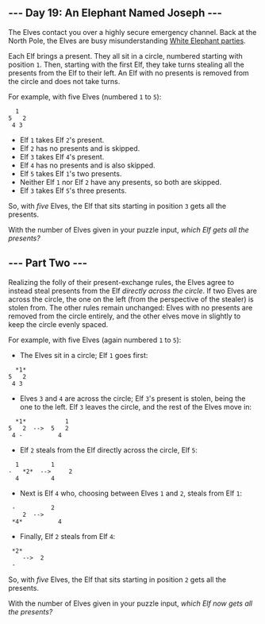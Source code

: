 --- Day 19: An Elephant Named Joseph ---
----------------------------------------

The Elves contact you over a highly secure emergency channel. Back at the North Pole, the Elves are busy misunderstanding [White Elephant parties](https://en.wikipedia.org/wiki/White_elephant_gift_exchange).


Each Elf brings a present. They all sit in a circle, numbered starting with position `1`. Then, starting with the first Elf, they take turns stealing all the presents from the Elf to their left. An Elf with no presents is removed from the circle and does not take turns.


For example, with five Elves (numbered `1` to `5`):



```
  1
5   2
 4 3

```

* Elf `1` takes Elf `2`'s present.
* Elf `2` has no presents and is skipped.
* Elf `3` takes Elf `4`'s present.
* Elf `4` has no presents and is also skipped.
* Elf `5` takes Elf `1`'s two presents.
* Neither Elf `1` nor Elf `2` have any presents, so both are skipped.
* Elf `3` takes Elf `5`'s three presents.


So, with *five* Elves, the Elf that sits starting in position `3` gets all the presents.


With the number of Elves given in your puzzle input, *which Elf gets all the presents?*


--- Part Two ---
----------------

Realizing the folly of their present-exchange rules, the Elves agree to instead steal presents from the Elf *directly across the circle*. If two Elves are across the circle, the one on the left (from the perspective of the stealer) is stolen from. The other rules remain unchanged: Elves with no presents are removed from the circle entirely, and the other elves move in slightly to keep the circle evenly spaced.


For example, with five Elves (again numbered `1` to `5`):


* The Elves sit in a circle; Elf `1` goes first:

```
  *1*
5   2
 4 3

```
* Elves `3` and `4` are across the circle; Elf `3`'s present is stolen, being the one to the left. Elf `3` leaves the circle, and the rest of the Elves move in:

```
  *1*           1
5   2  -->  5   2
 4 -          4

```
* Elf `2` steals from the Elf directly across the circle, Elf `5`:

```
  1         1 
-   *2*  -->     2
  4         4 

```
* Next is Elf `4` who, choosing between Elves `1` and `2`, steals from Elf `1`:

```
 -          2  
    2  -->
 *4*          4

```
* Finally, Elf `2` steals from Elf `4`:

```
 *2*
    -->  2  
 -

```


So, with *five* Elves, the Elf that sits starting in position `2` gets all the presents.


With the number of Elves given in your puzzle input, *which Elf now gets all the presents?*


